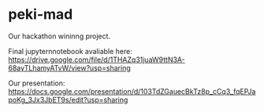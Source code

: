 # peki-mad
Our hackathon wininng project.

Final jupyternnotebook avaliable here: https://drive.google.com/file/d/1THAZq31juaW9ttN3A-68ayTLhamyATvW/view?usp=sharing

Our presentation: https://docs.google.com/presentation/d/103TdZGauecBkTz8p_cCq3_fqEPJapoKg_3Jx3JbET9s/edit?usp=sharing
